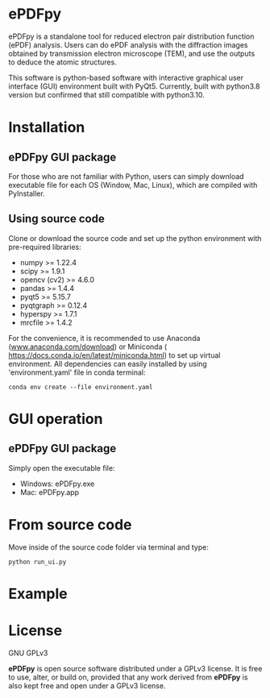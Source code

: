 # ePDFpy
ePDFpy is a standalone tool for reduced electron pair distribution function (ePDF) analysis. Users can do ePDF analysis with the diffraction images obtained by transmission electron microscope (TEM), and use the outputs to deduce the atomic structures.

This software is python-based software with interactive graphical user interface (GUI) environment built with PyQt5. Currently, built with python3.8 version but confirmed that still compatible with python3.10.

# Installation

## ePDFpy GUI package
For those who are not familiar with Python, users can simply download executable file for each OS (Window, Mac, Linux), which are compiled with PyInstaller.

## Using source code
Clone or download the source code and set up the python environment with pre-required libraries:

- numpy >= 1.22.4
- scipy >= 1.9.1
- opencv (cv2) >= 4.6.0
- pandas >= 1.4.4
- pyqt5 >= 5.15.7
- pyqtgraph >= 0.12.4
- hyperspy >= 1.7.1
- mrcfile >= 1.4.2

For the convenience, it is recommended to use Anaconda (www.anaconda.com/download) or Miniconda ( https://docs.conda.io/en/latest/miniconda.html) to set up virtual environment. All dependencies can easily installed by using 'environment.yaml' file in conda terminal:
```
conda env create --file environment.yaml
```
# GUI operation
## ePDFpy GUI package
Simply open the executable file:
- Windows: ePDFpy.exe
- Mac: ePDFpy.app

# From source code
Move inside of the source code folder via terminal and type:
```
python run_ui.py
```


# Example




# License

GNU GPLv3

**ePDFpy** is open source software distributed under a GPLv3 license.
It is free to use, alter, or build on, provided that any work derived from **ePDFpy** is also kept free and open under a GPLv3 license.
